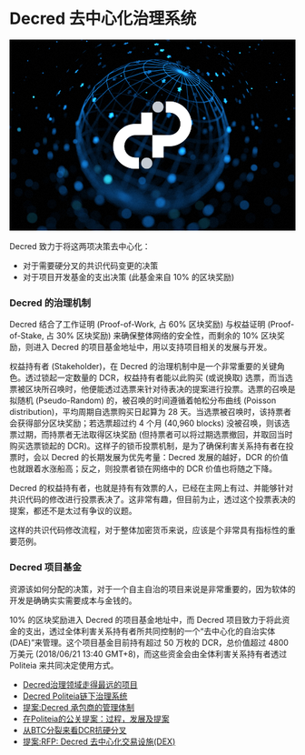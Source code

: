 # Decred 去中心化治理系统

![gov](img/pi.png "gov")

Decred 致力于将这两项决策去中心化：

* 对于需要硬分叉的共识代码变更的决策
* 对于项目开发基金的支出决策 (此基金来自 10% 的区块奖励)

### Decred 的治理机制

Decred 结合了工作证明 (Proof-of-Work, 占 60% 区块奖励) 与权益证明 (Proof-of-Stake, 占 30% 区块奖励) 来确保整体网络的安全性，而剩余的 10% 区块奖励，则进入 Decred 的项目基金地址中，用以支持项目相关的发展与开发。

权益持有者 (Stakeholder)，在 Decred 的治理机制中是一个非常重要的关键角色。透过锁起一定数量的 DCR，权益持有者能以此购买 (或说换取) 选票，而当选票被区块所召唤时，他便能透过选票来针对待表决的提案进行投票。选票的召唤是拟随机 (Pseudo-Random) 的，被召唤的时间遵循着帕松分布曲线 (Poisson distribution)，平均周期自选票购买日起算为 28 天。当选票被召唤时，该持票者会获得部分区块奖励；若选票超过约 4 个月 (40,960 blocks) 没被召唤，则该选票过期，而持票者无法取得区块奖励 (但持票者可以将过期选票撤回，并取回当时购买选票锁起的 DCR)。这样子的锁币投票机制，是为了确保利害关系持有者在投票时，会以 Decred 的长期发展为优先考量：Decred 发展的越好，DCR 的价值也就跟着水涨船高；反之，则投票者锁在网络中的 DCR 价值也将随之下降。

Decred 的权益持有者，也就是持有有效票的人，已经在主网上有过、并能够针对共识代码的修改进行投票表决了。这非常有趣，但目前为止，透过这个投票表决的提案，都还不是太过有争议的议题。

这样的共识代码修改流程，对于整体加密货币来说，应该是个非常具有指标性的重要范例。

### Decred 项目基金

资源该如何分配的决策，对于一个自主自治的项目来说是非常重要的，因为软体的开发是确确实实需要成本与金钱的。

10% 的区块奖励进入 Decred 的项目基金地址中，而 Decred 项目致力于将此资金的支出，透过全体利害关系持有者所共同控制的一个“去中心化的自治实体 (DAE)”来管理。这个项目基金目前持有超过 50 万枚的 DCR，总价值超过 4800 万美元 (2018/06/21 13:40 GMT+8)，而这些资金会由全体利害关系持有者透过 Politeia 来共同决定使用方式。


 * [Decred治理领域走得最远的项目](dcr_best_governance.md)
 * [Decred Politeia链下治理系统](politeia.md)
 * [提案:Decred 承包商的管理体制](Proposals— DecredContractorClearanceProcess.md)
 * [在Politeia的公关提案：过程，发展及提案](PR_in_Politeia_Process_Progress_and_Pitching_In_CN.md)
 * [从BTC分裂来看DCR抗硬分叉](dcr_fork.md)
 * [提案:RFP: Decred 去中心化交易设施(DEX)](RFP_Decred_Decentralized_Exchange_Infrastructure_CN.md)